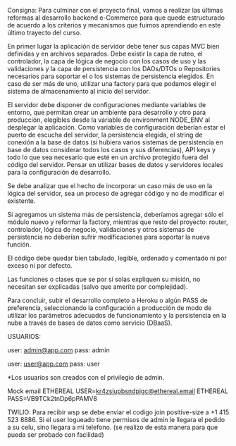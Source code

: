 Consigna: Para culminar con el proyecto final, vamos a realizar las últimas reformas al desarrollo backend e-Commerce para que quede estructurado de acuerdo a los criterios y mecanismos que fuimos aprendiendo en este último trayecto del curso.

En primer lugar la aplicación de servidor debe tener sus capas MVC bien definidas y en archivos separados. Debe existir la capa de ruteo, el controlador, la capa de lógica de negocio con los casos de uso y las validaciones y la capa de persistencia con los DAOs/DTOs o Repositories necesarios para soportar el o los sistemas de persistencia elegidos. En caso de ser más de uno, utilizar una factory para que podamos elegir el sistema de almacenamiento al inicio del servidor.

El servidor debe disponer de configuraciones mediante variables de entorno, que permitan crear un ambiente para desarrollo y otro para producción, elegibles desde la variable de environment NODE_ENV al desplegar la aplicación. Como variables de configuración deberían estar el puerto de escucha del servidor, la persistencia elegida, el string de conexión a la base de datos (si hubiera varios sistemas de persistencia en base de datos considerar todos los casos y sus diferencias), API keys y todo lo que sea necesario que esté en un archivo protegido fuera del código del servidor. Pensar en utilizar bases de datos y servidores locales para la configuración de desarrollo.

Se debe analizar que el hecho de incorporar un caso más de uso en la lógica del servidor, sea un proceso de agregar código y no de modificar el existente.

Si agregamos un sistema más de persistencia, deberíamos agregar sólo el módulo nuevo y reformar la factory, mientras que resto del proyecto: router, controlador, lógica de negocio, validaciones y otros sistemas de persistencia no deberían sufrir modificaciones para soportar la nueva función.

El código debe quedar bien tabulado, legible, ordenado y comentado ni por exceso ni por defecto.

Las funciones o clases que se por sí solas expliquen su misión, no necesitan ser explicadas (salvo que amerite por complejidad).

Para concluir, subir el desarrollo completo a Heroku o algún PASS de preferencia, seleccionando la configuración a producción de modo de utilizar los parámetros adecuados de funcionamiento y la persistencia en la nube a través de bases de datos como servicio (DBaaS).


USUARIOS:

user: admin@app.com
pass: admin

user: user@app.com
pass: user

*Los usuarios son creados con el privilegio de admin.

Mock email
ETHEREAL USER=kr4zsiupbsndpjgc@ethereal.email
ETHEREAL PASS=VB9TCk2tnDp6pPAMV8

TWILIO:
Para recibir wsp se debe enviar el codigo join positive-size a +1 415 523 8886. Si el user logueado tiene permisos de admin le llegara el pedido a su celu, sino llegara a mi telefono. (se realizo de esta manera para que pueda ser probado con facilidad)